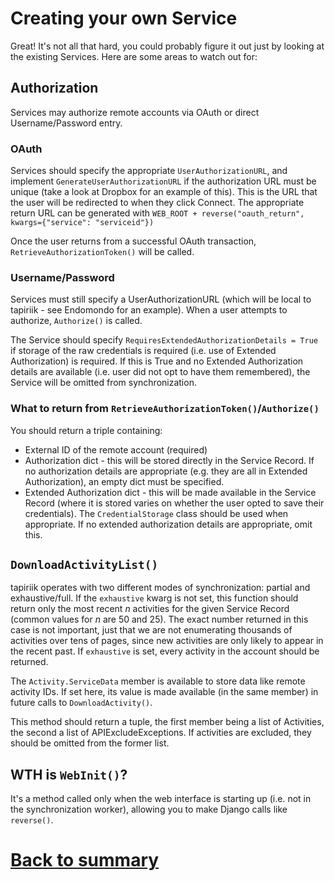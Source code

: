 # Creating your own Service

Great! It's not all that hard, you could probably figure it out just by looking at the existing Services. Here are some areas to watch out for:

## Authorization
Services may authorize remote accounts via OAuth or direct Username/Password entry. 

### OAuth
Services should specify the appropriate `UserAuthorizationURL`, and implement `GenerateUserAuthorizationURL` if the authorization URL must be unique (take a look at Dropbox for an example of this). This is the URL that the user will be redirected to when they click Connect. The appropriate return URL can be generated with `WEB_ROOT + reverse("oauth_return", kwargs={"service": "serviceid"})`

Once the user returns from a successful OAuth transaction, `RetrieveAuthorizationToken()` will be called. 

### Username/Password
Services must still specify a UserAuthorizationURL (which will be local to tapiriik - see Endomondo for an example). When a user attempts to authorize, `Authorize()` is called.

The Service should specify `RequiresExtendedAuthorizationDetails = True` if storage of the raw credentials is required (i.e. use of Extended Authorization) is required. If this is True and no Extended Authorization details are available (i.e. user did not opt to have them remembered), the Service will be omitted from synchronization.

### What to return from  `RetrieveAuthorizationToken()`/`Authorize()`
You should return a triple containing:

- External ID of the remote account (required)
- Authorization dict - this will be stored directly in the Service Record. If no authorization details are appropriate (e.g. they are all in Extended Authorization), an empty dict must be specified.
- Extended Authorization dict - this will be made available in the Service Record (where it is stored varies on whether the user opted to save their credentials). The `CredentialStorage` class should be used when appropriate. If no extended authorization details are appropriate, omit this.

## `DownloadActivityList()`
tapiriik operates with two different modes of synchronization: partial and exhaustive/full. If the `exhaustive` kwarg is not set, this function should return only the most recent *n* activities for the given Service Record (common values for *n* are 50 and 25). The exact number returned in this case is not important, just that we are not enumerating thousands of activities over tens of pages, since new activities are only likely to appear in the recent past. If `exhaustive` is set, every activity in the account should be returned.

The `Activity.ServiceData` member is available to store data like remote activity IDs. If set here, its value is made available (in the same member) in future calls to `DownloadActivity()`.

This method should return a tuple, the first member being a list of Activities, the second a list of APIExcludeExceptions. If activities are excluded, they should be omitted from the former list.

## WTH is `WebInit()`?
It's a method called only when the web interface is starting up (i.e. not in the synchronization worker), allowing you to make Django calls like `reverse()`.

# [Back to summary](000-summary.md)
